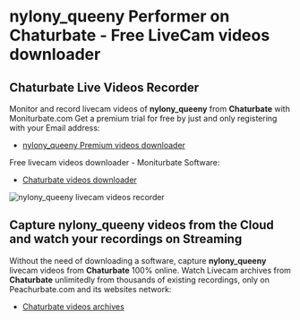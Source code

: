 # nylony_queeny Performer on Chaturbate - Free LiveCam videos downloader

## Chaturbate Live Videos Recorder

Monitor and record livecam videos of **nylony_queeny** from **Chaturbate** with Moniturbate.com
Get a premium trial for free by just and only registering with your Email address:
* [nylony_queeny Premium videos downloader](https://moniturbate.com/request-demo-licence-key.html)

Free livecam videos downloader - Moniturbate Software:
* [Chaturbate videos downloader](https://moniturbate.com/moniturbate-download-software.html)

![nylony_queeny livecam videos recorder](https://peachurnet.com/templates/moniturbate-software.png)


## Capture nylony_queeny videos from the Cloud and watch your recordings on Streaming

Without the need of downloading a software, capture **nylony_queeny** livecam videos from **Chaturbate** 100% online.
Watch Livecam archives from **Chaturbate** unlimitedly from thousands of existing recordings, only on Peachurbate.com and its websites network:
* [Chaturbate videos archives](https://peachurnet.com/)